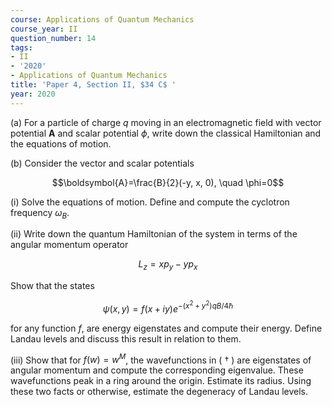 ```yaml
---
course: Applications of Quantum Mechanics
course_year: II
question_number: 14
tags:
- II
- '2020'
- Applications of Quantum Mechanics
title: 'Paper 4, Section II, $34 C$ '
year: 2020
---
```




(a) For a particle of charge $q$ moving in an electromagnetic field with vector potential $\boldsymbol{A}$ and scalar potential $\phi$, write down the classical Hamiltonian and the equations of motion.

(b) Consider the vector and scalar potentials

$$\boldsymbol{A}=\frac{B}{2}(-y, x, 0), \quad \phi=0$$

(i) Solve the equations of motion. Define and compute the cyclotron frequency $\omega_{B}$.

(ii) Write down the quantum Hamiltonian of the system in terms of the angular momentum operator

$$L_{z}=x p_{y}-y p_{x}$$

Show that the states

$$\psi(x, y)=f(x+i y) e^{-\left(x^{2}+y^{2}\right) q B / 4 \hbar}$$

for any function $f$, are energy eigenstates and compute their energy. Define Landau levels and discuss this result in relation to them.

(iii) Show that for $f(w)=w^{M}$, the wavefunctions in ( $\dagger$ ) are eigenstates of angular momentum and compute the corresponding eigenvalue. These wavefunctions peak in a ring around the origin. Estimate its radius. Using these two facts or otherwise, estimate the degeneracy of Landau levels.